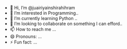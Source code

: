 - 👋 Hi, I’m @juairiyainshirahihram
- 👀 I’m interested in Programming..
- 🌱 I’m currently learning Python ..
- 💞️ I’m looking to collaborate on something I can efford..
- 📫 How to reach me ...
- 😄 Pronouns: ...
- ⚡ Fun fact: ...

<!---
juairiyainshirahihram/juairiyainshirahihram is a ✨ special ✨ repository because its `README.md` (this file) appears on your GitHub profile.
You can click the Preview link to take a look at your changes.
--->
